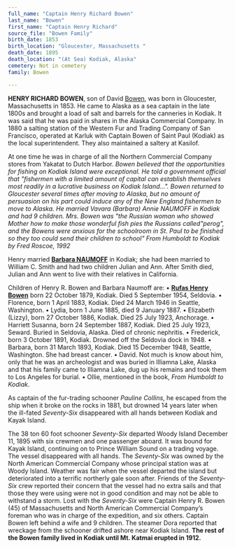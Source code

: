 ```yaml
---
full_name: "Captain Henry Richard Bowen"
last_name: "Bowen"
first_name: "Captain Henry Richard"
source_file: "Bowen Family"
birth_date: 1853
birth_location: "Gloucester, Massachusetts "
death_date: 1895
death_location: "(At Sea) Kodiak, Alaska"
cemetery: Not in cemetery
family: Bowen

---
```


**HENRY RICHARD BOWEN**, son of David [Bowen](../_families/Bowen_Family.md), was born in Gloucester, Massachusetts in
1853. He came to Alaska as a sea captain in the late 1800s and brought a load of salt and barrels for the canneries in Kodiak.  It was said that he was paid in shares in the Alaska Commercial Company.  In 1880 a salting station of the Western Fur and Trading Company of San Francisco, operated at Karluk with Captain Bowen of Saint Paul (Kodiak) as the local superintendent. They also maintained a saltery at Kasilof. 

At one time he was in charge of all the Northern Commercial
Company stores from Yakatat to Dutch Harbor. *Bowen believed that the
opportunities for fishing on Kodiak Island were exceptional. He told a
government official that "fishermen with a limited amount of capital can
establish themselves most readily in a lucrative business on Kodiak
Island…". Bowen returned to Gloucester several times after moving to
Alaska, but no amount of persuasion on his part could induce any of the
New England fishermen to move to Alaska. He married Vavara (Barbara)
Annie NAUMOFF in Kodiak and had 9 children.  Mrs. Bowen was "the
Russian woman who showed Mother how to make those wonderful fish pies
the Russians called"perog", and the Bowens were anxious for the
schoolroom in St. Paul to be finished so they too could send their
children to school" *From Humboldt to Kodiak* by Fred Roscoe, 1992*

Henry married [**Barbara NAUMOFF**](./Naumoff_Barbara.md) in Kodiak; she had been married to William C. Smith and had two children Julian and Ann. After Smith died, Julian and Ann went to live with their relatives in California.

Children of Henry R. Bowen and Barbara Naumoff are:
•	[**Rufas Henry Bowen**](./Bowen_Rufus_Jr.md) born 22 October 1879, Kodiak. Died 5 September 1954, Seldovia.
•	Florence, born 1 April 1883, Kodiak. Died 24 March 1946 in Seattle, Washington.
•	Lydia, born 1 June 1885, died 9 January 1887.
•	Elizabeth (Lizzy), born 27 October 1886, Kodiak. Died 25 July 1923, Anchorage.
•	Harriett Susanna, born 24 September 1887, Kodiak. Died 25 July 1923, Seward. Buried in Seldovia, Alaska. Died of chronic nephritis.
•	Frederick, born 3 October 1891, Kodiak. Drowned off the Seldovia dock in 1948.
•	Barbara, born 31 March 1893, Kodiak. Died 15 December 1948, Seattle, Washington. She had breast cancer.
•	David. Not much is know about him, only that he was an archeologist and was buried in Illiamna Lake, Alaska and that his family came to Illiamna Lake, dug up his remains and took them to Los Angeles for burial.
•	Ollie, mentioned in the book, *From Humboldt to Kodiak*.

As captain of the fur-trading schooner *Pauline Collins*, he escaped from the ship when it broke on the rocks in 1881, but drowned 14 years later when the ill-fated *Seventy-Six* disappeared with all hands between Kodiak and Kayak Island.

The 38 ton 60 foot schooner *Seventy-Six* departed Woody Island
December 11, 1895 with six crewmen and one passenger aboard. It was
bound for Kayak Island, continuing on to Prince William Sound on a
trading voyage. The vessel disappeared with all hands. The
*Seventy-Six* was owned by the North American Commercial Company
whose principal station was at Woody Island. Weather was fair when the
vessel departed the island but deteriorated into a terrific northerly
gale soon after. Friends of the *Seventy-Six* crew reported their
concern that the vessel had no extra sails and that those they were
using were not in good condition and may not be able to withstand a
storm. Lost with the *Seventy-Six* were Captain Henry R. Bowen (45)
of Massachusetts and North American Commercial Company’s foreman who was
in charge of the expedition, and six others. Captain Bowen left behind a
wife and 9 children. The steamer Dora reported that wreckage from the
schooner drifted ashore near Kodiak Island. **The rest of the Bowen
family lived in Kodiak until Mt. Katmai erupted in 1912.**

